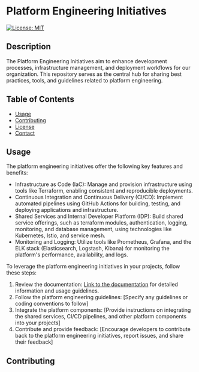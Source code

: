 # Platform Engineering Initiatives

[![License: MIT](https://img.shields.io/badge/License-MIT-blue.svg)](https://opensource.org/licenses/MIT)

## Description

The Platform Engineering Initiatives aim to enhance development processes, infrastructure management, and deployment workflows for our organization. This repository serves as the central hub for sharing best practices, tools, and guidelines related to platform engineering.

## Table of Contents

- [Usage](#usage)
- [Contributing](#contributing)
- [License](./LICENSE)
- [Contact](#contact)

## Usage

The platform engineering initiatives offer the following key features and benefits:

- Infrastructure as Code (IaC): Manage and provision infrastructure using tools like Terraform, enabling consistent and reproducible deployments.
- Continuous Integration and Continuous Delivery (CI/CD): Implement automated pipelines using GitHub Actions for building, testing, and deploying applications and infrastructure.
- Shared Services and Internal Developer Platform (IDP): Build shared service offerings, such as terraform modules, authentication, logging, monitoring, and database management, using technologies like Kubernetes, Istio, and service mesh.
- Monitoring and Logging: Utilize tools like Prometheus, Grafana, and the ELK stack (Elasticsearch, Logstash, Kibana) for monitoring the platform's performance, availability, and logs.

To leverage the platform engineering initiatives in your projects, follow these steps:

1. Review the documentation: [Link to the documentation](./docs/) for detailed information and usage guidelines.
2. Follow the platform engineering guidelines: [Specify any guidelines or coding conventions to follow]
3. Integrate the platform components: [Provide instructions on integrating the shared services, CI/CD pipelines, and other platform components into your projects]
4. Contribute and provide feedback: [Encourage developers to contribute back to the platform engineering initiatives, report issues, and share their feedback]

## Contributing

